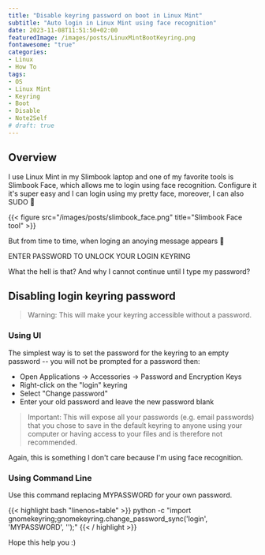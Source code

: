 ```yaml
---
title: "Disable keyring password on boot in Linux Mint"
subtitle: "Auto login in Linux Mint using face recognition"
date: 2023-11-08T11:51:50+02:00
featuredImage: /images/posts/LinuxMintBootKeyring.png
fontawesome: "true"
categories: 
- Linux
- How To
tags:
- OS
- Linux Mint
- Keyring
- Boot
- Disable
- Note2Self
# draft: true
---
```

## Overview

I use Linux Mint in my Slimbook laptop and one of my favorite tools is Slimbook Face, which allows me to login using face recognition.
Configure it it's super easy and I can login using my pretty face, moreover, I can also SUDO 🤩

{{< figure src="/images/posts/slimbook_face.png" title="Slimbook Face tool" >}}

But from time to time, when loging an anoying message appears 🤦

ENTER PASSWORD TO UNLOCK YOUR LOGIN KEYRING

What the hell is that? And why I cannot continue until I type my password?

## Disabling login keyring password

> Warning: This will make your keyring accessible without a password.

### Using UI

The simplest way is to set the password for the keyring to an empty password -- you will not be prompted for a password then:

- Open Applications -> Accessories -> Password and Encryption Keys
- Right-click on the "login" keyring
- Select "Change password"
- Enter your old password and leave the new password blank

> Important: This will expose all your passwords (e.g. email passwords) that you chose to save in the default keyring to anyone using your computer or having access to your files and is therefore not recommended.

Again, this is something I don't care because I'm using face recognition.

### Using Command Line

Use this command replacing MYPASSWORD for your own password.

{{< highlight bash "linenos=table" >}}
python -c "import gnomekeyring;gnomekeyring.change_password_sync('login', 'MYPASSWORD', '');"
{{< / highlight >}}

Hope this help you :)